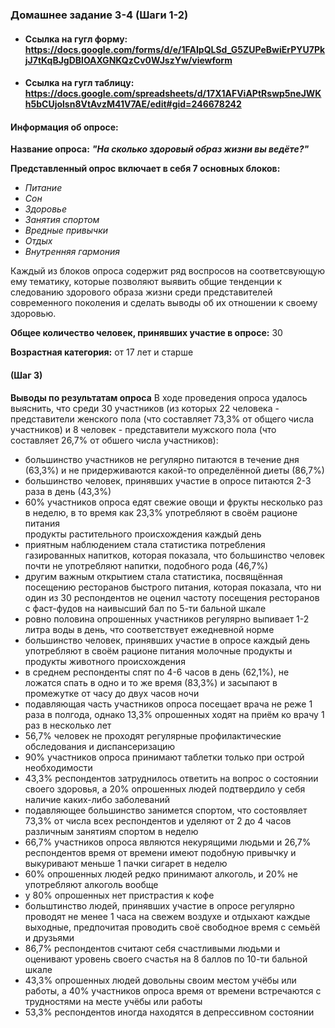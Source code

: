 ### **Домашнее задание 3-4** (Шаги 1-2)
* #### **Ссылка на гугл форму:** https://docs.google.com/forms/d/e/1FAIpQLSd_G5ZUPeBwiErPYU7PkjJ7tKqBJgDBlOAXGNKQzCv0WJszYw/viewform
* #### **Ссылка на гугл таблицу:** https://docs.google.com/spreadsheets/d/17X1AFViAPtRswp5neJWKh5bCUjolsn8VtAvzM41V7AE/edit#gid=246678242
#### **Информация об опросе:**
**Название опроса:** ***"На сколько здоровый образ жизни вы ведёте?"***

**Представленный опрос включает в себя 7 основных блоков:**
* *Питание*
* *Сон*
* *Здоровье*
* *Занятия спортом*
* *Вредные привычки*
* *Отдых*
* *Внутренняя гармония*

Каждый из блоков опроса содержит ряд воспросов на соответсвующую ему тематику, которые позволяют выявить общие тенденции к следованию здорового образа жизни среди представителей современного поколения и сделать выводы об их отношении к своему здоровью.

**Общее количество человек, принявших участие в опросе:** 30

**Возрастная категория:** от 17 лет и старше

#### (Шаг 3)
**Выводы по результатам опроса**
В ходе проведения опроса удалось выяснить, что среди 30 участников (из которых 22 человека - представители женского пола (что составляет 73,3% от общего числа участников) и 8 человек - представители мужского пола (что составляет 26,7% от обшего числа участников):
* большинство участников не регулярно питаются в течение дня (63,3%) и не придерживаются какой-то определённой диеты (86,7%)
* большинство человек, принявших участие в опросе питаются 2-3 раза в день (43,3%) 
* 60% участников опроса едят свежие овощи и фрукты несколько раз в неделю, в то время как 23,3% употребляют в своём рационе питания   
  продукты растительного происхождения каждый день
* приятным наблюдением стала статистика потребления газированных напитков, которая показала, что большинство человек почти не употребляют напитки, подобного рода (46,7%)
* другим важным открытием стала статистика, посвящённая посещению ресторанов быстрого питания, которая показала, что ни один из 30 респондентов не оценил частоту посещения ресторанов с фаст-фудов на наивысший бал по 5-ти бальной шкале
* ровно половина опрошенных участников регулярно выпивает 1-2 литра воды в день, что соответствует ежедневной норме
* большинство человек, принявших участие в опросе каждый день употребляют в своём рационе питания молочные продукты и продукты животного происхождения
* в среднем респонденты спят по 4-6 часов в день (62,1%), не ложатся спать в одно и то же время (83,3%) и засыпают в промежутке от часу до двух часов ночи
* подавляющая часть участников опроса посещает врача не реже 1 раза в полгода, однако 13,3% опрошенных ходят на приём ко врачу 1 раз в несколько лет
* 56,7% человек не проходят регулярные профилактические обследования и диспансеризацию
* 90% участников опроса принимают таблетки только при острой необходимости
* 43,3% респондентов затруднилось ответить на вопрос о состоянии своего здоровья, а 20% опрошенных людей подтвердило у себя наличие каких-либо заболеваний 
* подавляющее большинство занимется спортом, что состоявляет 73,3% от числа всех респондентов и уделяют от 2 до 4 часов различным занятиям спортом в неделю
* 66,7% участников опроса являются некурящими людьми и 26,7% респондентов время от времени имеют подобную привычку и выкуривают меньше 1 пачки сигарет в неделю
* 60% опрошенных людей редко принимают алкоголь, и 20% не употребляют алкоголь вообще
* у 80% опрошенных нет пристрастия к кофе 
* больштинство людей, принявших участие в опросе регулярно проводят не менее 1 часа на свежем воздухе и отдыхают каждые выходные, предпочитая проводить своё свободное время с семьёй и друзьями
* 86,7% респондентов считают себя счастливыми людьми и оценивают уровень своего счастья на 8 баллов по 10-ти бальной шкале
* 43,3% опрошенных людей довольны своим местом учёбы или работы, а 40% участников опроса время от времени встречаются с трудностями на месте учёбы или работы
* 53,3% респондентов иногда находятся в депрессивном состоянии
